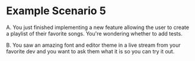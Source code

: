 # Example Scenario 5

A. You just finished implementing a new feature allowing the
user to create a playlist of their favorite songs. You're
wondering whether to add tests.

B. You saw an amazing font and editor theme in a live stream
from your favorite dev and you want to ask them what it is
so you can try it out.
